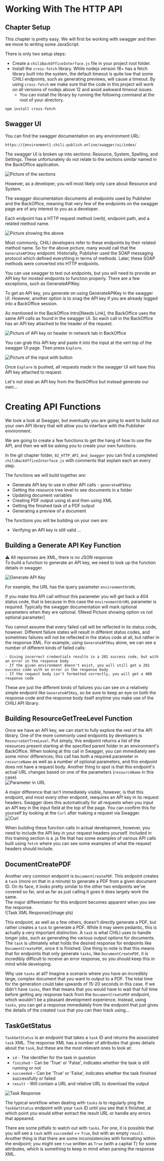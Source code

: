 
# Working With The HTTP API

## Chapter Setup
This chapter is pretty easy. We will first be working with swagger and then we move to writing some JavaScript.

There is only two setup steps:
- Create a `chiliBackOfficeInterface.js` file in your project root folder.
- Install the `cross-fetch` library. While nodejs version 18+ has a fetch library built into the system, the default timeout is quite low that some CHILI endpoints, such as generating previews, will cause a timeout. By using `cross-fetch` we make sure that the code in this project will work on all versions of nodejs above 12 and avoid awkward timeout issues.
    - You can install the library by running the following command at the root of your directory.

```
npm install cross-fetch
```

## Swagger UI
You  can find the swagger documentation on any environment URL:
```
https://{environment}.chili-publish.online/swagger/ui/index/
```

The swagger UI is broken up into sections: Resource, System, Spelling, and Settings. These unfortunately do not relate to the sections similar named in the BackOffice application.

![Picture of the sections](assets/swaggerSections.png)

However, as a developer, you will most likely only care about Resource and System.

The swagger documentation documents all endpoints used by Publisher and the BackOffice, meaning that very few of the endpoints on the swagger page are of any interest to you as a developer.

Each endpoint has a HTTP request method (verb), endpoint path, and a related method name.

![Picture showing the above](assets/exampleEndpoint.png)

Most commonly, CHILI developers refer to these endpoints by their related method name. So for the above picture, many would call that the `GenerateAPIKey` endpoint. Historially, Publisher used the SOAP messaging protocol which defined everything in terms of methods. Later, these SOAP methods were converted into HTTP endpoints.

You can use swagger to test out endpoints, but you will need to provide an API key for mosted endpoints to function properly. There are a few exceptions, such as GenerateAPIKey.

To get an API key, you generate on using GenerateAPIKey in the swagger UI. However, another option is to snag the API key if you are already logged into a BackOffice session.

As mentioned in the BackOffice Intro[Needs Link], the BackOffice uses the same API calls as found in the swagger UI. So each call in the BackOffice has an API key attached to the header of the request.

![Picture of API key on header in network tab in BackOffice](assets/backofficeApi.png)

You can grab this API key and paste it into the input at the vert top of the swagger UI page. Then press `Explore`.

![Picture of the input with button](assets/swaggerExplore.png)

Once `Explore` is pushed, all requests made in the swagger UI will have this API key attached to request.

Let's not steal an API key from the BackOffice but instead generate our own...

# Creating API Functions
We took a look at Swagger, but eventually you are going to want to build out your own API library that will allow you to interface with the Publisher environment.

We are going to create a few functions to get the hang of how to use the API, and then we will be asking you to create your own functions.

In the git chapter folder, `02_HTTP_API_And_Swagger` you can find a completed `chiliBackOfficeInterface.js` with comments that explain each an every step.

The functions we will build together are:
- Generate API key to use in other API calls - `generateAPIKey`
- Getting the resource tree level to see documents in a folder
- Updating document variables
- Creating PDF output using id and then using XML
- Getting the finished task of a PDF output
- Generating a preview of a document

The functions you will be building on your own are:
- Verifying an API key is still valid
...


## Building a Generate API Key Function
⚠️ All repsonses are XML, there is no JSON response  
To build a function to generate an API key, we need to look up the function details in swagger.

![Generate API Key](assets/GenerateAPIKey.png)


For example, the URL has the query parameter `environmentOrURL`


If you make this API call without this parameter you will get back a 404 status code, that is because in this case the `environmentOrURL` parameter is required. Typically the swagger documentation will mark optional parameters when they are optional.
![Need Picture showing option vs not optional parameter]

You cannot assume that every failed call will be reflected in its status code, however. Different failure states will result in different status codes, and sometimes failures will not be reflected in the status code at all, but rather in the response XML. For example, using `GenerateAPIKey` alone, we can see a number of different kinds of failed calls:

    - Giving incorrect credentials results in a 201 success code, but with an error in the response body
    - If the given environment doesn't exist, you will still get a 201 success code with an error in the response body
    - If the request body isn't formatted correctly, you will get a 400 response code
These are just the different kinds of failures you can see on a relatively simple endpoint like `GenerateAPIKey`, so be sure to keep an eye on both the response code and the response body itself anytime you make use of the CHILI API library.



## Building ResourceGetTreeLevel Function
Once we have an API key, we can start to fully explore the rest of the API library. One of the more commonly used endpoints by developers is `ResourceGetTreeLevel`. Put simply, this endpoint returns a list of the resources present starting at the specified parent folder in an environment's BackOffice. When looking at this call in Swagger, you can immediately see some minor differences; this call has both a required parameter in `resourceName` as well as a number of optional parameters, and this endpoint does not have a request body. Another thing to spot is that this endpoint's actual URL changes based on one of the parameters (`resourceName` in this case).  
![Parameter in URL](assets/paramInURL.png)

A major difference that isn't immediately visible, however, is that this endpoint, and most every other endpoint, reequires an API key in its request headers. Swagger does this automatically for all requests when you input an API key in the input field at the top of the page. You can confirm this for yourself by looking at the `Curl` after making a request via Swagger.  
![Curl](assets/curl.png)

When building these function calls in actual development, however, you need to include the API key in your request headers yourself. Included in this training section is a .js file that has some examples of various API calls built using `fetch` where you can see some examples of what the request headers should include.
## DocumentCreatePDF
Another very common endpoint is `DocumentCreatePDF`. This endpoint creates a `task` (more on that in a minute) to generate a PDF from a given document ID. On its face, it looks pretty similar to the other two endpoints we've covered so far, and as far as just calling it goes it does largely work the same.  
The major differentiator for this endpoint becomes apparent when you see the response.  
![Task XML Response](image pls)

This endpoint, as well as a few others, doesn't directly generate a PDF, but rather creates a `task` to generate a PDF. While it may seem pedantic, this is actually a very important distinction. A `task` is what CHILI uses to handle longer jobs, such as generating the various output options for documents. The `task` is ultimately what holds the desired response for endpoints like `DocumentCreatePDF`, once it is finished. One thing to note is that this means that for endpoints that only generate `tasks`, like `DocumentCreatePDF`, it is incredibly difficult to receive an error response, so you should keep this in mind while developing.

Why use `tasks` at all? Imagine a scenario where you have an incredibly large, complex document that you want to output to a PDF. The total time for the generation could take upwards of 15-20 seconds in this case. If we didn't have `tasks`, then that means that you would have to wait that full time before getting any response back from the `DocumentCreatePDF` endpoint, which wouldn't be a pleasant development experience. Instead, using `tasks`, you can get a response immediately from the endpoint that just gives the details of the created `task` that you can then track using...


## TaskGetStatus
`TaskGetStatus` is an endpoint that takes a `task` ID and returns the associated `task` XML. The response XML has a number of attributes that gives details about the `task`, but these are the most relevant ones to look at:  
- `id` - The identifier for the task in question
- `finished` - Can be 'True' or 'False', indicates whether the task is still running or not
- `succeeded` - Can be 'True' or 'False', indicates whether the task finished successfully or failed
- `result` - Will contain a URL and relative URL to download the output

![Task Response](assets/task.png)


The typical workflow when dealing with `tasks` is to regularly ping the `TaskGetStatus` endpoint with your `task` ID until you see that it finished, at which point you would either extract the result URL or handle any errors that appeared.

There are some pitfalls to watch out with `tasks`. For one, it is possible that you will see a `task` with `succeeded` == `True`, but with an empty `result`. Another thing is that there are some inconsistencies with formatting within the endpoint; you might see `true` written as `True` (with a capital T) for some attributes, which is something to keep in mind when parsing the response XML.